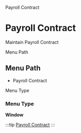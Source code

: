 
Payroll Contract
# Payroll Contract


Maintain Payroll Contract

Menu Path
## Menu Path



- Payroll Contract

Menu Type
### Menu Type

**Window**


:::tip
[Payroll Contract](functional-guide/window/window-payroll-contract.md)
:::